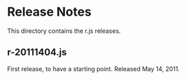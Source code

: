 # Release Notes

This directory contains the r.js releases.

## r-20111404.js

First release, to have a starting point. Released May 14, 2011. 